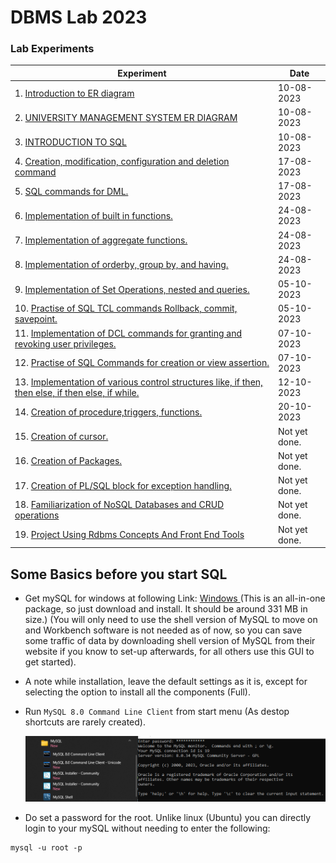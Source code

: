 # DBMS Lab 2023

### Lab Experiments

| Experiment                                                                                                                                                                                                                                | Date          |
| ----------------------------------------------------------------------------------------------------------------------------------------------------------------------------------------------------------------------------------------- | ------------- |
| 1. [ Introduction to ER diagram](/01.%20Introduction%20to%20ER%20diagram%20and%20SQL/)                                                                                                                                            | 10-08-2023    |
| 2. [ UNIVERSITY MANAGEMENT SYSTEM ER DIAGRAM](/02.%20UNIVERSITY%20MANAGEMENT%20SYSTEM%20ER%20DIAGRAM/)                                                                                                                                    | 10-08-2023    |
| 3. [ INTRODUCTION TO SQL](/03.%20INTRODUCTION%20TO%20SQL/)                                                                                                                                                                                | 10-08-2023    |
| 4. [ Creation, modification, configuration and deletion command ](/04.%20Creation,%20modification,%20configuration%20and%20deletion%20command/)                                                                                           | 17-08-2023    |
| 5. [ SQL commands for DML. ](/05.%20Practise%20SQL%20commands%20for%20DML/)                                                                                                                                                               | 17-08-2023    |
| 6. [ Implementation of built in functions. ](/06.%20Implementation%20of%20built%20in%20functions/)                                                                                                                                        | 24-08-2023    |
| 7. [ Implementation of aggregate functions. ](/07.%20Implementation%20of%20aggregate%20functions/)                                                                                                                                        | 24-08-2023    |
| 8. [ Implementation of orderby, group by, and having. ](/08.%20Implementation%20of%20orderby,%20group%20by,%20and%20having/)                                                                                                              | 24-08-2023    |
| 9. [ Implementation of Set Operations, nested and queries. ](/09.%20Implementation%20of%20Set%20Operations,%20nested%20and%20queries/)                                                                                                    | 05-10-2023    |
| 10. [ Practise of SQL TCL commands Rollback, commit, savepoint. ](/10.%20Practise%20of%20SQL%20TCL%20commands%20Rollback,%20commit,%20savepoint/)                                                                                         | 05-10-2023    |
| 11. [ Implementation of DCL commands for granting and revoking user privileges. ](/11.%20Implementation%20of%20DCL%20commands%20for%20granting%20and%20revoking%20user%20privileges/)                                                     | 07-10-2023    |
| 12. [ Practise of SQL Commands for creation or view assertion. ](/12.%20Practise%20of%20SQL%20Commands%20for%20creation%20or%20view%20assertion/)                                                                                         | 07-10-2023    |
| 13. [ Implementation of various control structures like, if then, then else, if then else, if while. ](/13.%20Implementation%20of%20various%20control%20structures%20like,%20if%20then,%20then%20else,%20if%20then%20else,%20if%20while/) | 12-10-2023    |
| 14. [ Creation of procedure,triggers, functions. ](/14.%20Creation%20of%20procedure,triggers,%20functions/)                                                                                                                               | 20-10-2023    |
| 15. [ Creation of cursor. ](/15.%20Creation%20of%20cursor/)                                                                                                                                                                               | Not yet done. |
| 16. [ Creation of Packages. ](/16.%20Creation%20of%20Packages/)                                                                                                                                                                           | Not yet done. |
| 17. [ Creation of PL/SQL block for exception handling. ](/17.%20Creation%20of%20PLSQL%20block%20for%20exception%20handling/)                                                                                                              | Not yet done. |
| 18. [ Familiarization of NoSQL Databases and CRUD operations ](/18.%20Familiarization%20of%20NoSQL%20Databases%20and%20CRUD%20operations/)                                                                                                | Not yet done. |
| 19. [ Project Using Rdbms Concepts And Front End Tools ](/19.%20Project%20Using%20Rdbms%20Concepts%20And%20Front%20End%20Tools/)                                                                                                          | Not yet done. |

## Some Basics before you start SQL

- Get mySQL for windows at following Link: [ Windows ](https://dev.mysql.com/downloads/windows/installer/) (This is an all-in-one package, so just download and install. It should be around 331 MB in size.) (You will only need to use the shell version of MySQL to move on and Workbench software is not needed as of now, so you can save some traffic of data by downloading shell version of MySQL from their website if you know to set-up afterwards, for all others use this GUI to get started).

- A note while installation, leave the default settings as it is, except for selecting the option to install all the components (Full).
- Run `MySQL 8.0 Command Line Client` from start menu (As destop shortcuts are rarely created).

  ![Alt text](/img/image-14.png)

- Do set a password for the root. Unlike linux (Ubuntu) you can directly login to your mySQL without needing to enter the following:

```
mysql -u root -p
```
